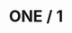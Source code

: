 ---
pid: ls92
title: ONE / 1
location_transcription: Aviator Park
coordinates: "[-75.171783, 39.957873]"
zipcode: '19103'
gen_neighborhood: Center City
neighborhood: Rittenhouse Square,Avenue of The Arts,Logan Square,Fitler Square
outside_phl: 
age: '51'
age_range: 50-59
instagram: 
image_file_name: ls_92.jpg
proposal_transcription: 
topic: Unknown
topic_summary: '0'
type: Sculpture Statue,Other No Form
keywords_other: 
credit: Jeremy Lewan
image_labels: 
twitter: 
facebook: 
permalink: "/monuments/ls92/"
layout: item-page
---